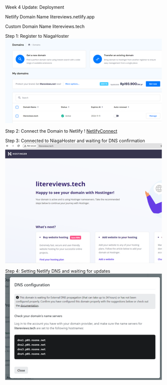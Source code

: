 Week 4 Update: Deployment

Netlify Domain Name
litereviews.netlify.app

Custom Domain Name
litereviews.tech


Step 1: Register to NiagaHoster
![NiagaHosterRegister](1_NiagaHosterRegistration.png)

Step 2: Connect the Domain to Netlify
! [NetlifyConnect](2_ConnectDomaintoNetlify.png)

Step 3: Connected to NiagaHoster and waiting for DNS confirmation
![ConnectedNiagaHoster](3_ConnectNiagaHoster.png)

Step 4: Setting Netlify DNS and waiting for updates
![WaitingDNS](4_setting_NetlifyDNS.png)